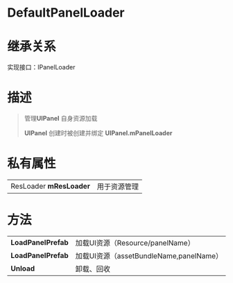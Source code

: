 # DefaultPanelLoader

# 继承关系

实现接口：IPanelLoader

# 描述

> 管理**UIPanel** 自身资源加载
>
>  **UIPanel**  创建时被创建并绑定 **UIPanel.mPanelLoader**

# 私有属性

|                          |              |
| ------------------------ | ------------ |
| ResLoader **mResLoader** | 用于资源管理 |

# 方法

|                     |                                         |
| ------------------- | --------------------------------------- |
| **LoadPanelPrefab** | 加载UI资源（Resource/panelName）        |
| **LoadPanelPrefab** | 加载UI资源（assetBundleName,panelName） |
| **Unload**          | 卸载、回收                              |

